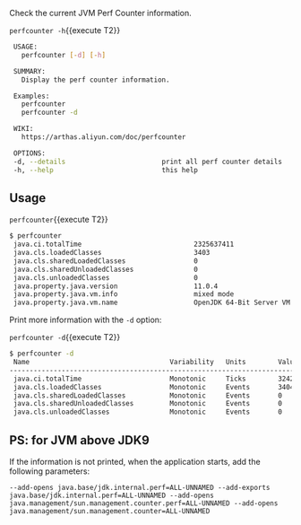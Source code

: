 
Check the current JVM Perf Counter information.

`perfcounter -h`{{execute T2}}

```bash
 USAGE:
   perfcounter [-d] [-h]

 SUMMARY:
   Display the perf counter information.

 Examples:
   perfcounter
   perfcounter -d

 WIKI:
   https://arthas.aliyun.com/doc/perfcounter

 OPTIONS:
 -d, --details                        print all perf counter details
 -h, --help                           this help
```

## Usage

`perfcounter`{{execute T2}}

```bash
$ perfcounter
 java.ci.totalTime                            2325637411
 java.cls.loadedClasses                       3403
 java.cls.sharedLoadedClasses                 0
 java.cls.sharedUnloadedClasses               0
 java.cls.unloadedClasses                     0
 java.property.java.version                   11.0.4
 java.property.java.vm.info                   mixed mode
 java.property.java.vm.name                   OpenJDK 64-Bit Server VM
 ```

Print more information with the `-d` option:

`perfcounter -d`{{execute T2}}

```bash
$ perfcounter -d
 Name                                   Variability   Units        Value
---------------------------------------------------------------------------------
 java.ci.totalTime                      Monotonic     Ticks        3242526906
 java.cls.loadedClasses                 Monotonic     Events       3404
 java.cls.sharedLoadedClasses           Monotonic     Events       0
 java.cls.sharedUnloadedClasses         Monotonic     Events       0
 java.cls.unloadedClasses               Monotonic     Events       0
```

## PS: for JVM above JDK9

If the information is not printed, when the application starts, add the following parameters:

`--add-opens java.base/jdk.internal.perf=ALL-UNNAMED --add-exports java.base/jdk.internal.perf=ALL-UNNAMED --add-opens java.management/sun.management.counter.perf=ALL-UNNAMED --add-opens java.management/sun.management.counter=ALL-UNNAMED`
